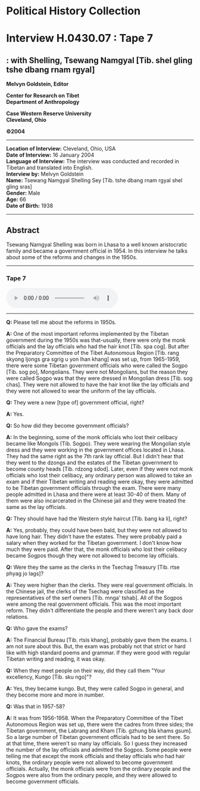 # Political History Collection  
# Interview H.0430.07 : Tape 7  
##  : with Shelling, Tsewang Namgyal [Tib. shel gling tshe dbang rnam rgyal]  
  
**Melvyn Goldstein, Editor**  

**Center for Research on Tibet**  
**Department of Anthropology**  

**Case Western Reserve University**  
**Cleveland, Ohio**  

**©2004**  

---  
**Location of Interview:** Cleveland, Ohio, USA  
**Date of Interview:** 16 January 2004  
**Language of Interview:** The interview was conducted and recorded in Tibetan and translated into English.  
**Interview by:** Melvyn Goldstein  
**Name:** Tsewang Namgyal Shelling Sey [Tib. tshe dbang rnam rgyal shel gling sras]  
**Gender:** Male  
**Age:** 66  
**Date of Birth:** 1938  
  
---  
## Abstract  

 Tsewang Namgyal Shelling was born in Lhasa to a well known aristocratic family and became a government official in 1954. In this interview he talks about some of the reforms and changes in the 1950s.   

---  
### Tape 7  

<audio controls>
<source src="https://tile.loc.gov/storage-services/service/asian/asiantoha/H_0430_07/H_0430_07.mp3" type="audio/mp3">
Your browser does not support the audio element.
</audio>  

---

**Q:**  Please tell me about the reforms in 1950s.   

**A:**  One of the most important reforms implemented by the Tibetan government during the 1950s was that-usually, there were only the monk officials and the lay officials who had the hair knot [Tib. spa cog]. But after the Preparatory Committee of the Tibet Autonomous Region [Tib. rang skyong ljongs gra sgrig u yon lhan khang] was set up, from 1965-1959, there were some Tibetan government officials who were called the Sogpo [Tib. sog po], Mongolians. They were not Mongolians, but the reason they were called Sogpo was that they were dressed in Mongolian dress [Tib. sog chas]. They were not allowed to have the hair knot like the lay officials and they were not allowed to wear the uniform of the lay officials.   

**Q:**  They were a new [type of] government official, right?   

**A:**  Yes.   

**Q:**  So how did they become government officials?   

**A:**  In the beginning, some of the monk officials who lost their celibacy became like Mongols (Tib. Sogpo). They were wearing the Mongolian style dress and they were working in the government offices located in Lhasa. They had the same right as the 7th rank lay official. But I didn't hear that they went to the dzongs and the estates of the Tibetan government to become county heads [Tib. rdzong sdod]. Later, even if they were not monk officials who lost their celibacy, any ordinary person was allowed to take an exam and if their Tibetan writing and reading were okay, they were admitted to be Tibetan government officials through the exam. There were many people admitted in Lhasa and there were at least 30-40 of them. Many of them were also incarcerated in the Chinese jail and they were treated the same as the lay officials.   

**Q:**  They should have had the Western style haircut [Tib. bang ka li], right?   

**A:**  Yes, probably, they could have been bald, but they were not allowed to have long hair. They didn't have the estates. They were probably paid a salary when they worked for the Tibetan government. I don't know how much they were paid. After that, the monk officials who lost their celibacy became Sogpos though they were not allowed to become lay officials.   

**Q:**  Were they the same as the clerks in the Tsechag Treasury [Tib. rtse phyag jo lags]?   

**A:**  They were higher than the clerks. They were real government officials. In the Chinese jail, the clerks of the Tsechag were classified as the representatives of the serf owners [Tib. mnga' tshab]. All of the Sogpos were among the real government officials. This was the most important reform. They didn't differentiate the people and there weren't any back door relations.   

**Q:**  Who gave the exams?   

**A:**  The Financial Bureau [Tib. rtsis khang], probably gave them the exams. I am not sure about this. But, the exam was probably not that strict or hard like with high standard poems and grammar. If they were good with regular Tibetan writing and reading, it was okay.   

**Q:**  When they meet people on their way, did they call them "Your excellency, Kungo [Tib. sku ngo]"?   

**A:**  Yes, they became kungo. But, they were called Sogpo in general, and they become more and more in number.   

**Q:**  Was that in 1957-58?   

**A:**  It was from 1956-1958. When the Preparatory Committee of the Tibet Autonomous Region was set up, there were the cadres from three sides; the Tibetan government, the Labrang and Kham [Tib. gzhung bla khams gsum]. So a large number of Tibetan government officials had to be sent there. So at that time, there weren't so many lay officials. So I guess they increased the number of the lay officials and admitted the Sogpos. Some people were telling me that except the monk officials and thelay officials who had hair knots, the ordinary people were not allowed to become government officials. Actually, the monk officials were from the ordinary people and the Sogpos were also from the ordinary people, and they were allowed to become government officials.   

